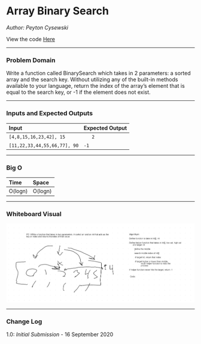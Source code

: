 # Array Binary Search

*Author: Peyton Cysewski*

View the code [Here](../../../java/challenges/binarysearch/BinarySearch.java)

---

### Problem Domain

Write a function called BinarySearch which takes in 2 parameters: a sorted array and the search key. Without utilizing any of the built-in methods available to your language, return the index of the array’s element that is equal to the search key, or -1 if the element does not exist.

---

### Inputs and Expected Outputs

| Input | Expected Output |
| :----------- | :----------- |
| `[4,8,15,16,23,42], 15` | `	2` |
| `[11,22,33,44,55,66,77], 90` | `-1` |

---

### Big O


| Time | Space |
| :----------- | :----------- |
| O(logn) | O(logn) |


---


### Whiteboard Visual
![Whiteboard](./assets/whiteboard.png)


---

### Change Log
1.0: *Initial Submission* - 16 September 2020  
